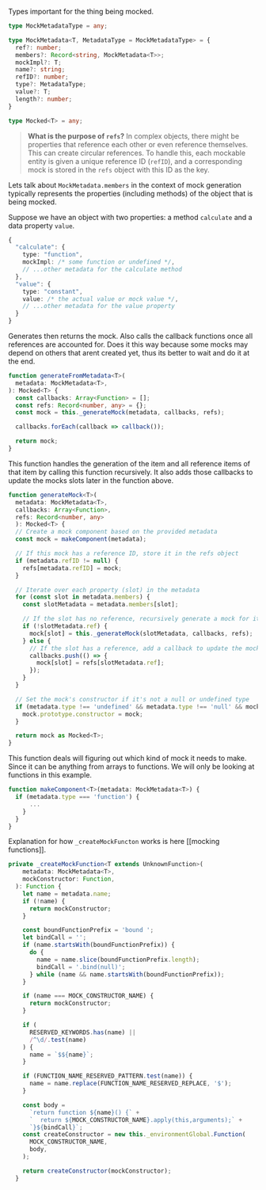 Types important for the thing being mocked.
```ts
type MockMetadataType = any;

type MockMetadata<T, MetadataType = MockMetadataType> = {
  ref?: number;
  members?: Record<string, MockMetadata<T>>;
  mockImpl?: T;
  name?: string;
  refID?: number;
  type?: MetadataType;
  value?: T;
  length?: number;
}

type Mocked<T> = any;
```

>**What is the purpose of `refs`?**
>In complex objects, there might be properties that reference each other or even reference themselves. This can create circular references.
>To handle this, each mockable entity is given a unique reference ID (`refID`), and a corresponding mock is stored in the `refs` object with this ID as the key.

Lets talk about `MockMetadata.members` in the context of mock generation typically represents the properties (including methods) of the object that is being mocked.

Suppose we have an object with two properties: a method `calculate` and a data property `value`.

```ts
{
  "calculate": {
    type: "function",
    mockImpl: /* some function or undefined */,
    // ...other metadata for the calculate method
  },
  "value": {
    type: "constant",
    value: /* the actual value or mock value */,
    // ...other metadata for the value property
  }
}
```

Generates then returns the mock. Also calls the callback functions once all references are accounted for. Does it this way because some mocks may depend on others that arent created yet, thus its better to wait and do it at the end.
```ts
function generateFromMetadata<T>(
  metadata: MockMetadata<T>,
): Mocked<T> {
  const callbacks: Array<Function> = [];
  const refs: Record<number, any> = {};
  const mock = this._generateMock(metadata, callbacks, refs);

  callbacks.forEach(callback => callback());

  return mock;
}
```

This function handles the generation of the item and all reference items of that item by calling this function recursively. It also adds those callbacks to update the mocks slots later in the function above.
```ts
function generateMock<T>(
  metadata: MockMetadata<T>,
  callbacks: Array<Function>,
  refs: Record<number, any>
  ): Mocked<T> {
  // Create a mock component based on the provided metadata
  const mock = makeComponent(metadata);

  // If this mock has a reference ID, store it in the refs object
  if (metadata.refID != null) {
    refs[metadata.refID] = mock;
  }

  // Iterate over each property (slot) in the metadata
  for (const slot in metadata.members) {
    const slotMetadata = metadata.members[slot];

    // If the slot has no reference, recursively generate a mock for it
    if (!slotMetadata.ref) {
      mock[slot] = this._generateMock(slotMetadata, callbacks, refs);
    } else {
      // If the slot has a reference, add a callback to update the mock's slot
      callbacks.push(() => {
        mock[slot] = refs[slotMetadata.ref];
      });
    }
  }

  // Set the mock's constructor if it's not a null or undefined type
  if (metadata.type !== 'undefined' && metadata.type !== 'null' && mock.prototype) {
    mock.prototype.constructor = mock;
  }

  return mock as Mocked<T>;
}
```

This function deals will figuring out which kind of mock it needs to make. Since it can be anything from arrays to functions. We will only be looking at functions in this example.

```ts
function makeComponent<T>(metadata: MockMetadata<T>) {
  if (metadata.type === 'function') {
      ...
    }
  }
}
```



Explanation for how `_createMockFuncton` works is here [[mocking functions]].

```ts
private _createMockFunction<T extends UnknownFunction>(
    metadata: MockMetadata<T>,
    mockConstructor: Function,
  ): Function {
    let name = metadata.name;
    if (!name) {
      return mockConstructor;
    }

    const boundFunctionPrefix = 'bound ';
    let bindCall = '';
    if (name.startsWith(boundFunctionPrefix)) {
      do {
        name = name.slice(boundFunctionPrefix.length);
        bindCall = '.bind(null)';
      } while (name && name.startsWith(boundFunctionPrefix));
    }

    if (name === MOCK_CONSTRUCTOR_NAME) {
      return mockConstructor;
    }

    if (
      RESERVED_KEYWORDS.has(name) ||
      /^\d/.test(name)
    ) {
      name = `$${name}`;
    }

    if (FUNCTION_NAME_RESERVED_PATTERN.test(name)) {
      name = name.replace(FUNCTION_NAME_RESERVED_REPLACE, '$');
    }

    const body =
      `return function ${name}() {` +
      `  return ${MOCK_CONSTRUCTOR_NAME}.apply(this,arguments);` +
      `}${bindCall}`;
    const createConstructor = new this._environmentGlobal.Function(
      MOCK_CONSTRUCTOR_NAME,
      body,
    );

    return createConstructor(mockConstructor);
  }
```